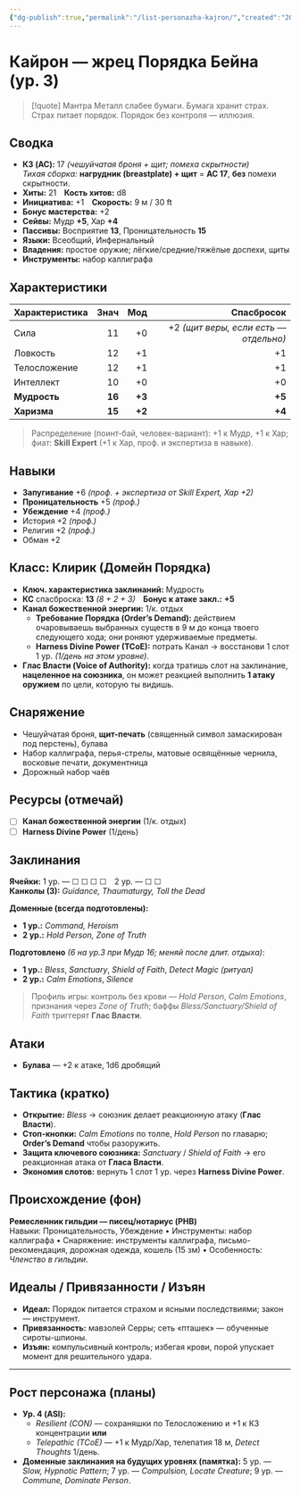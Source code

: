 ```yaml
---
{"dg-publish":true,"permalink":"/list-personazha-kajron/","created":"2025-08-10T17:50:50.093+03:00","updated":"2025-08-10T17:56:41.159+03:00"}
---
```



# Кайрон — жрец Порядка Бейна (ур. 3)

> [!quote] Мантра
> Металл слабее бумаги. Бумага хранит страх. Страх питает порядок. Порядок без контроля — иллюзия.

## Сводка
- **КЗ (AC):** 17 *(чешуйчатая броня + щит; помеха скрытности)*  
  _Тихая сборка:_ **нагрудник (breastplate) + щит** = **AC 17**, **без** помехи скрытности.
- **Хиты:** 21 **Кость хитов:** d8  
- **Инициатива:** +1 **Скорость:** 9 м / 30 ft  
- **Бонус мастерства:** +2  
- **Сейвы:** Мудр **+5**, Хар **+4**  
- **Пассивы:** Восприятие **13**, Проницательность **15**  
- **Языки:** Всеобщий, Инфернальный  
- **Владения:** простое оружие; лёгкие/средние/тяжёлые доспехи, щиты  
- **Инструменты:** набор каллиграфа

## Характеристики
| Характеристика | Знач | Мод | Спасбросок |
|---|---:|---:|---:|
| Сила | 11 | +0 | +2 *(щит веры, если есть — отдельно)* |
| Ловкость | 12 | +1 | +1 |
| Телосложение | 12 | +1 | +1 |
| Интеллект | 10 | +0 | +0 |
| **Мудрость** | **16** | **+3** | **+5** |
| **Харизма** | **15** | **+2** | **+4** |

> Распределение (поинт-бай, человек-вариант): +1 к Мудр, +1 к Хар; фиат: **Skill Expert** (+1 к Хар, проф. и экспертиза в навыке).

## Навыки
- **Запугивание** +6 *(проф. + экспертиза от Skill Expert, Хар +2)*  
- **Проницательность** +5 *(проф.)*  
- **Убеждение** +4 *(проф.)*  
- История +2 *(проф.)*  
- Религия +2 *(проф.)*  
- Обман +2

## Класс: Клирик (Домейн Порядка)
- **Ключ. характеристика заклинаний:** Мудрость  
- **КС** спасброска: **13** *(8 + 2 + 3)* **Бонус к атаке закл.:** **+5**
- **Канал божественной энергии:** 1/к. отдых  
  - **Требование Порядка (Order’s Demand):** действием очаровываешь выбранных существ в 9 м до конца твоего следующего хода; они роняют удерживаемые предметы.  
  - **Harness Divine Power (TCoE):** потрать Канал → восстанови 1 слот 1 ур. *(1/день на этом уровне)*.
- **Глас Власти (Voice of Authority):** когда тратишь слот на заклинание, **нацеленное на союзника**, он может реакцией выполнить **1 атаку оружием** по цели, которую ты видишь.

## Снаряжение
- Чешуйчатая броня, **щит-печать** (священный символ замаскирован под перстень), булава  
- Набор каллиграфа, перья-стрелы, матовые освящённые чернила, восковые печати, документница  
- Дорожный набор чаёв

## Ресурсы (отмечай)
- [ ] **Канал божественной энергии** (1/к. отдых)  
- [ ] **Harness Divine Power** (1/день)

## Заклинания
**Ячейки:** 1 ур. — ☐ ☐ ☐ ☐ 2 ур. — ☐ ☐  
**Канколы (3):** *Guidance, Thaumaturgy, Toll the Dead*

**Доменные (всегда подготовлены):**
- **1 ур.:** *Command, Heroism*  
- **2 ур.:** *Hold Person, Zone of Truth*

**Подготовлено** *(6 на ур.3 при Мудр 16; меняй после длит. отдыха)*:
- **1 ур.:** *Bless*, *Sanctuary*, *Shield of Faith*, *Detect Magic (ритуал)*
- **2 ур.:** *Calm Emotions*, *Silence*

> Профиль игры: контроль без крови — *Hold Person*, *Calm Emotions*, признания через *Zone of Truth*; баффы *Bless/Sanctuary/Shield of Faith* триггерят **Глас Власти**.

## Атаки
- **Булава** — +2 к атаке, 1d6 дробящий

## Тактика (кратко)
- **Открытие:** *Bless* → союзник делает реакционную атаку (**Глас Власти**).  
- **Стоп-кнопки:** *Calm Emotions* по толпе, *Hold Person* по главарю; **Order’s Demand** чтобы разоружить.  
- **Защита ключевого союзника:** *Sanctuary* / *Shield of Faith* → его реакционная атака от **Гласа Власти**.  
- **Экономия слотов:** вернуть 1 слот 1 ур. через **Harness Divine Power**.

## Происхождение (фон)
**Ремесленник гильдии — писец/нотариус (PHB)**  
Навыки: Проницательность, Убеждение • Инструменты: набор каллиграфа • Снаряжение: инструменты каллиграфа, письмо-рекомендация, дорожная одежда, кошель (15 зм) • Особенность: *Членство в гильдии*.

## Идеалы / Привязанности / Изъян
- **Идеал:** Порядок питается страхом и ясными последствиями; закон — инструмент.  
- **Привязанность:** мавзолей Серры; сеть «пташек» — обученные сироты-шпионы.  
- **Изъян:** компульсивный контроль; избегая крови, порой упускает момент для решительного удара.

---

## Рост персонажа (планы)
- **Ур. 4 (ASI):**
  - *Resilient (CON)* — сохраняшки по Телосложению и +1 к КЗ концентрации **или**
  - *Telepathic (TCoE)* — +1 к Мудр/Хар, телепатия 18 м, *Detect Thoughts* 1/день.
- **Доменные заклинания на будущих уровнях (памятка):** 5 ур. — *Slow, Hypnotic Pattern*; 7 ур. — *Compulsion, Locate Creature*; 9 ур. — *Commune, Dominate Person*.

